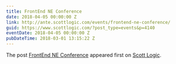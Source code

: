 ```yaml
---
title: FrontEnd NE Conference
date: 2018-04-05 00:00:00 Z
link: http://ante.scottlogic.com/events/frontend-ne-conference/
guid: https://www.scottlogic.com/?post_type=events&p=4140
eventDate: 2018-04-05 00:00:00 Z
pubDateTime: 2018-03-01 13:15:22 Z
---
```


<p>The post <a rel="nofollow" href="http://ante.scottlogic.com/events/frontend-ne-conference/">FrontEnd NE Conference</a> appeared first on <a rel="nofollow" href="http://ante.scottlogic.com">Scott Logic</a>.</p>